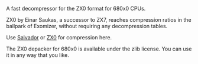 A fast decompressor for the ZX0 format for 680x0 CPUs.

ZX0 by Einar Saukas, a successor to ZX7, reaches compression ratios in the ballpark of Exomizer, without requiring any decompression tables. 

Use [Salvador](https://github.com/emmanuel-marty/salvador) or [ZX0](https://github.com/einar-saukas/ZX0) for compression here.

The ZX0 depacker for 680x0 is available under the zlib license. You can use it in any way that you like.

